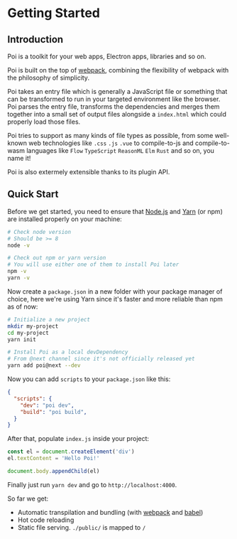 # Getting Started

## Introduction

Poi is a toolkit for your web apps, Electron apps, libraries and so on.

Poi is built on the top of [webpack](https://webpack.js.org/), combining the flexibility of webpack with the philosophy of simplicity.

Poi takes an entry file which is generally a JavaScript file or something that can be transformed to run in your targeted environment like the browser. Poi parses the entry file, transforms the dependencies and merges them together into a small set of output files alongside a `index.html` which could properly load those files.

Poi tries to support as many kinds of file types as possible, from some well-known web technologies like `.css` `.js` `.vue`  to compile-to-js and compile-to-wasm languages like `Flow` `TypeScript` `ReasonML` `Elm` `Rust` and so on, you name it!

Poi is also extermely extensible thanks to its plugin API.

## Quick Start

Before we get started, you need to ensure that [Node.js](https://nodejs.org/en/) and [Yarn](https://yarnpkg.com/) (or npm) are installed properly on your machine:

```bash
# Check node version
# Should be >= 8
node -v

# Check out npm or yarn version
# You will use either one of them to install Poi later
npm -v
yarn -v
```

Now create a `package.json` in a new folder with your package manager of choice, here we're using Yarn since it's faster and more reliable than npm as of now:

```bash
# Initialize a new project
mkdir my-project
cd my-project
yarn init

# Install Poi as a local devDependency
# From @next channel since it's not officially released yet
yarn add poi@next --dev
```

Now you can add `scripts` to your `package.json` like this:

```json
{
  "scripts": {
    "dev": "poi dev",
    "build": "poi build",
  }
}
```

After that, populate `index.js` inside your project:

```js
const el = document.createElement('div')
el.textContent = 'Hello Poi!'

document.body.appendChild(el)
```

Finally just run `yarn dev` and go to `http://localhost:4000`.

So far we get:

- Automatic transpilation and bundling (with [webpack](https://webpack.js.org/) and [babel](https://babeljs.io/))
- Hot code reloading
- Static file serving. `./public/` is mapped to `/`
